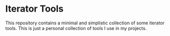 # Iterator Tools
This repository contains a minimal and simplistic collection of some iterator tools. This is just a personal collection of tools I use in my projects.
